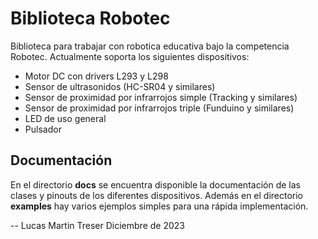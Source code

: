 # Biblioteca Robotec

Biblioteca para trabajar con robotica educativa bajo la competencia Robotec. Actualmente soporta los siguientes dispositivos:

- Motor DC con drivers L293 y L298
- Sensor de ultrasonidos (HC-SR04 y similares)
- Sensor de proximidad por infrarrojos simple (Tracking y similares)
- Sensor de proximidad por infrarrojos triple (Funduino y similares)
- LED de uso general
- Pulsador

## Documentación

En el directorio **docs** se encuentra disponible la documentación de las clases y pinouts de los diferentes dispositivos. Además en el directorio **examples** hay varios ejemplos simples para una rápida implementación.

--
Lucas Martin Treser
Diciembre de 2023
